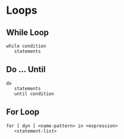 # Loops

## While Loop

```rush
while condition
   statements
```

## Do ... Until

```rush
do
   statements
   until condition
```

## For Loop

```plaintext
for [ dyn ] <name-pattern> in <expression>
   <statement-list>
```
